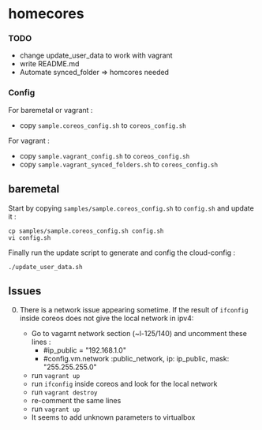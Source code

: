 # homecores

### TODO
- change update_user_data to work with vagrant
- write README.md
- Automate synced_folder => homcores needed

### Config
For baremetal or vagrant :
- copy `sample.coreos_config.sh` to `coreos_config.sh`

For vagrant :
- copy `sample.vagrant_config.sh` to `coreos_config.sh`
- copy `sample.vagrant_synced_folders.sh` to `coreos_config.sh`

## baremetal

Start by copying `samples/sample.coreos_config.sh` to `config.sh` and update it :  
```
cp samples/sample.coreos_config.sh config.sh
vi config.sh
```

Finally run the update script to generate and config the cloud-config :  
```
./update_user_data.sh
```


## Issues

0. There is a network issue appearing sometime. If the result of `ifconfig` inside coreos does not give the local network in ipv4:  
   
   - Go to vagarnt network section (~l-125/140) and uncomment these lines :  
       - #ip_public = "192.168.1.0"
       - #config.vm.network :public_network, ip: ip_public, mask: "255.255.255.0"
   - run `vagrant up`
   - run `ifconfig` inside coreos and look for the local network
   - run `vagrant destroy`
   - re-comment the same lines
   - run `vagrant up`
   - It seems to add unknown parameters to virtualbox
